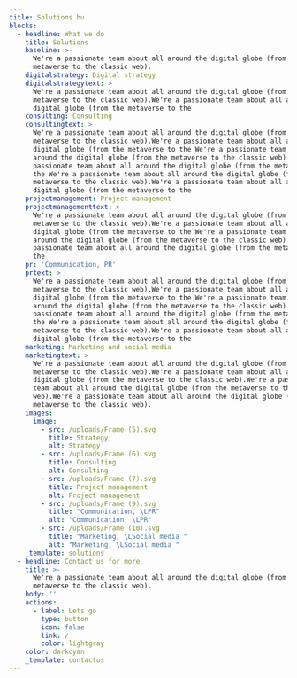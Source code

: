 ```yaml
---
title: Solutions hu
blocks:
  - headline: What we do
    title: Solutions
    baseline: >-
      We're a passionate team about all around the digital globe (from the
      metaverse to the classic web).
    digitalstrategy: Digital strategy
    digitalstrategytext: >
      We're a passionate team about all around the digital globe (from the
      metaverse to the classic web).We're a passionate team about all around the
      digital globe (from the metaverse to the
    consulting: Consulting
    consultingtext: >
      We're a passionate team about all around the digital globe (from the
      metaverse to the classic web).We're a passionate team about all around the
      digital globe (from the metaverse to the We're a passionate team about all
      around the digital globe (from the metaverse to the classic web).We're a
      passionate team about all around the digital globe (from the metaverse to
      the We're a passionate team about all around the digital globe (from the
      metaverse to the classic web).We're a passionate team about all around the
      digital globe (from the metaverse to the
    projectmanagement: Project management
    projectmanagementtext: >
      We're a passionate team about all around the digital globe (from the
      metaverse to the classic web).We're a passionate team about all around the
      digital globe (from the metaverse to the We're a passionate team about all
      around the digital globe (from the metaverse to the classic web).We're a
      passionate team about all around the digital globe (from the metaverse to
      the
    pr: 'Communication, PR'
    prtext: >
      We're a passionate team about all around the digital globe (from the
      metaverse to the classic web).We're a passionate team about all around the
      digital globe (from the metaverse to the We're a passionate team about all
      around the digital globe (from the metaverse to the classic web).We're a
      passionate team about all around the digital globe (from the metaverse to
      the We're a passionate team about all around the digital globe (from the
      metaverse to the classic web).We're a passionate team about all around the
      digital globe (from the metaverse to the
    marketing: Marketing and social media
    marketingtext: >
      We're a passionate team about all around the digital globe (from the
      metaverse to the classic web).We're a passionate team about all around the
      digital globe (from the metaverse to the classic web).We're a passionate
      team about all around the digital globe (from the metaverse to the classic
      web).We're a passionate team about all around the digital globe (from the
      metaverse to the classic web).
    images:
      image:
        - src: /uploads/Frame (5).svg
          title: Strategy
          alt: Strategy
        - src: /uploads/Frame (6).svg
          title: Consulting
          alt: Consulting
        - src: /uploads/Frame (7).svg
          title: Project management
          alt: Project management
        - src: /uploads/Frame (9).svg
          title: "Communication, \LPR"
          alt: "Communication, \LPR"
        - src: /uploads/Frame (10).svg
          title: "Marketing, \LSocial media "
          alt: "Marketing, \LSocial media "
    _template: solutions
  - headline: Contact us for more
    title: >-
      We're a passionate team about all around the digital globe (from the
      metaverse to the classic web).
    body: ''
    actions:
      - label: Lets go
        type: button
        icon: false
        link: /
        color: lightgray
    color: darkcyan
    _template: contactus
---
```







































